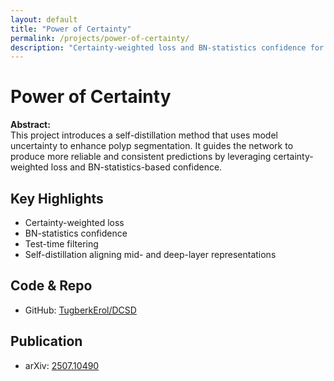 ```yaml
---
layout: default
title: "Power of Certainty"
permalink: /projects/power-of-certainty/
description: "Certainty-weighted loss and BN-statistics confidence for reliable medical segmentation."
---
```


# Power of Certainty

**Abstract:**  
This project introduces a self-distillation method that uses model uncertainty to enhance polyp segmentation. It guides the network to produce more reliable and consistent predictions by leveraging certainty-weighted loss and BN-statistics-based confidence.  

## Key Highlights
- Certainty-weighted loss  
- BN-statistics confidence  
- Test-time filtering  
- Self-distillation aligning mid- and deep-layer representations

## Code & Repo
- GitHub: [TugberkErol/DCSD](https://github.com/TugberkErol/DCSD)  

## Publication
- arXiv: [2507.10490](https://arxiv.org/abs/2507.10490)
